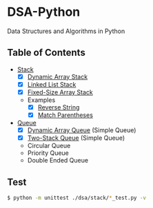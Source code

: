 # DSA-Python

Data Structures and Algorithms in Python

## Table of Contents

- [Stack](./dsa/stack/)
  - [x] [Dynamic Array Stack](./dsa/stack/dynamic_array_stack.py)
  - [x] [Linked List Stack](./dsa/stack/linked_list_stack.py)
  - [x] [Fixed-Size Array Stack](./dsa/stack/fixed_size_array_stack.py)
  - Examples
    - [x] [Reverse String](./dsa/stack/examples/reverse_string.py)
    - [x] [Match Parentheses](./dsa/stack/examples/match_parentheses.py)
- [Queue](./dsa/queue/)
  - [x] [Dynamic Array Queue](./dsa/queue/dynamic_array_queue.py) (Simple Queue)
  - [x] [Two-Stack Queue](./dsa/queue/two_stack_queue.py) (Simple Queue)
  - Circular Queue
  - Priority Queue
  - Double Ended Queue

## Test

```bash
$ python -m unittest ./dsa/stack/*_test.py -v
```